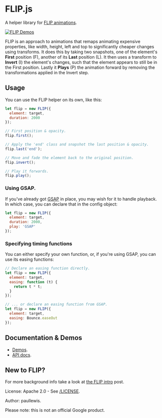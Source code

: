 # FLIP.js

A helper library for [FLIP animations](https://aerotwist.com/blog/flip-your-animations).

[![FLIP Demos](https://cloud.githubusercontent.com/assets/617438/12309072/8be03324-ba40-11e5-8f6c-0e5c04f87336.png)](http://googlechrome.github.io/flipjs/)

FLIP is an approach to animations that remaps animating expensive properties, like width, height, left and top to significantly cheaper changes using transforms. It does this by taking two snapshots, one of the element's **First** position (F), another of its **Last** position (L). It then uses a transform to **Invert** (I) the element's changes, such that the element appears to still be in the First position. Lastly it **Plays** (P) the animation forward by removing the transformations applied in the Invert step.

## Usage

You can use the FLIP helper on its own, like this:

```javascript
let flip = new FLIP({
  element: target,
  duration: 2000
});

// First position & opacity.
flip.first();

// Apply the 'end' class and snapshot the last position & opacity.
flip.last('end');

// Move and fade the element back to the original position.
flip.invert();

// Play it forwards.
flip.play();
```

### Using GSAP.

If you've already got [GSAP](http://greensock.com/gsap) in place, you may wish for it to handle playback. In which case, you can declare that in the config object:

```javascript
let flip = new FLIP({
  element: target,
  duration: 2000,
  play: 'GSAP'
});
```

### Specifying timing functions

You can either specify your own function, or, if you're using GSAP, you can use its easing functions:

```javascript
// Declare an easing function directly.
let flip = new FLIP({
  element: target,
  easing: function (t) {
    return t * t;
  }
});

// ... or declare an easing function from GSAP.
let flip = new FLIP({
  element: target,
  easing: Bounce.easeOut
});
```

## Documentation & Demos

  * [Demos](https://googlechrome.github.io/flipjs/).
  * [API docs](https://googlechrome.github.io/flipjs/docs/FLIP.html).

## New to FLIP?

For more background info take a look at [the FLIP intro](https://aerotwist.com/blog/flip-your-animations) post.

License: Apache 2.0 - See [/LICENSE](/LICENSE).

Author: paullewis.

Please note: this is not an official Google product.
